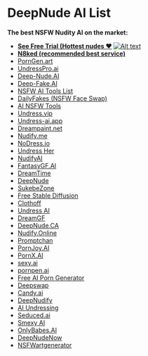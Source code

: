 # DeepNude AI List
<b>The best NSFW Nudity AI on the market: 
* [See Free Trial (Hottest nudes ❤️](https://www.vancouvercoir.com/free-undress-ai) </b>
[![Alt text](https://i0.wp.com/res.cloudinary.com/jerrick/image/upload/f_jpg,fl_progressive,q_auto,w_1024/662fd8ae8351c3001d08b942.png?w=1200&is-pending-load=1#038;ssl=1)](https://www.vancouvercoir.com/free-undress-ai)
* <b>[N8ked (recommended best service)](https://www.n8ked.app/)</b>
* [PornGen.art](https://porngen.art)
* [UndressPro.ai](https://undresspro.ai)
* [Deep-Nude.AI](https://www.deep-nude.ai/)
* [Deep-Fake.AI](https://www.deep-fake.ai/)
* [NSFW AI Tools List](https://nsfw.tools/collections/all)
* [DailyFakes (NSFW Face Swap)](https://dailyfakes.com/)
* [AI NSFW Tools](https://www.ainsfwtools.com/)
* [Undress.vip](https://undress.vip/)
* [Undress-ai.app](https://undress-ai.app/)
* [Dreampaint.net](https://dreampaint.net)
* [Nudify.me](https://nudify.me/)
* [NoDress.io](https://nodress.io)
* [Undress Her](https://undressher.app)
* [NudifyAI](https://nudify-ai.online/)
* [FantasyGF.AI](https://fantasygf.ai/generate-image)
* [DreamTime](https://www.dreamtime.tech/)
* [DeepNude](https://deepnude.cc/)
* [SukebeZone](https://www.sukebezone.com/)
* [Free Stable Diffusion](https://teletype.in/@hackfreaks/oBOsvUcck5D)
* [Clothoff](https://clothoff.io/it)
* [Undress AI](https://undress.app/)
* [DreamGF](https://dreamgf.ai/)
* [DeepNude.CA](https://deepnude.ca/)
* [Nudify.Online](https://www.nudify.online/)
* [Promptchan](https://promptchan.ai/)
* [PornJoy.AI](https://pornjoy.ai/)
* [PornX.AI](https://pornx.ai/)
* [sexy.ai](https://sexy.ai/)
* [pornpen.ai](https://pornpen.ai/)
* [Free AI Porn Generator](https://ai-porn.ai/)
* [Deepswap](https://www.deepswap.ai/)
* [Candy.ai](https://candy.ai/discover)
* [DeepNudify](https://deepnudify.com/)
* [AI Undressing](https://undressing.io/)
* [Seduced.ai](https://www.seduced.ai/)
* [Smexy AI](https://www.smexy.ai/)
* [OnlyBabes.AI](https://www.onlybabes.ai/)
* [DeepNudeNow](https://deepnudenow.com/)
* [NSFWartgenerator](https://www.nsfwartgenerator.ai/)
